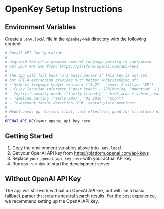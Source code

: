 # OpenKey Setup Instructions

## Environment Variables

Create a `.env.local` file in the `openkey-web` directory with the following content:

```bash
# OpenAI API Configuration
# 
# Required for GPT-4 powered natural language parsing in /api/parse
# Get your API key from: https://platform.openai.com/api-keys
#
# The app will fall back to a basic parser if this key is not set,
# but GPT-4 extraction provides much better understanding of:
# - Natural language budget mentions ("2.5M", "under 3 million AED")
# - Fuzzy location inference ("near beach" → JBR/Marina, "downtown" → Downtown Dubai)
# - Implicit amenity needs ("family friendly" → kids_area + school_nearby + park_nearby)
# - Timeline parsing ("early 2027", "Q2 2026", "soon")
# - Investment intent detection (ROI, rental yield mentions)
#
# Model used: gpt-4o-mini (fast, cost-effective, good for structured extraction)
#
OPENAI_API_KEY=your_openai_api_key_here
```

## Getting Started

1. Copy the environment variables above into `.env.local`
2. Get your OpenAI API key from https://platform.openai.com/api-keys
3. Replace `your_openai_api_key_here` with your actual API key
4. Run `npm run dev` to start the development server

## Without OpenAI API Key

The app will still work without an OpenAI API key, but will use a basic fallback parser that returns neutral search results. For the best experience, we recommend setting up the OpenAI API key.


